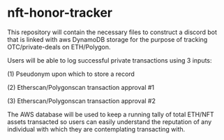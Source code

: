 # nft-honor-tracker
This repository will contain the necessary files to construct a discord bot that is linked with aws DynamoDB storage for the purpose of tracking OTC/private-deals on ETH/Polygon. 

Users will be able to log successful private transactions using 3 inputs: 

(1) Pseudonym upon which to store a record

(2) Etherscan/Polygonscan transaction approval #1

(3) Etherscan/Polygonscan transaction approval #2

The AWS database will be used to keep a running tally of total ETH/NFT assets transacted so users can easily understand the reputation of any individual with which they are contemplating transacting with.
